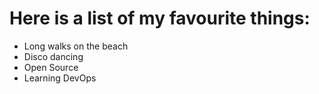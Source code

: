 # Here is a list of my favourite things:

- Long walks on the beach
- Disco dancing
- Open Source
- Learning DevOps
